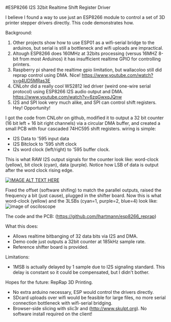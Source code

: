#ESP8266 I2S 32bit Realtime Shift Register Driver 

I believe I found a way to use just an ESP8266 module to control a set of 3D printer stepper drivers directly. This code demonstrates how.

Background:

1.  Other projects show how to use ESP01 as a wifi-serial bridge to the arduinos, but serial is still a bottleneck and wifi uploads are impractical.
2.  Altough ESP8266 does 160MHz at 32bits processing (versus 16MHZ 8-bit from most Arduinos) it has insufficient realtime GPIO for controlling printers.
3.  Raspberry pi shared the realtime gpio limitation, but wallacoloo still did reprap control using DMA. Nice! https://www.youtube.com/watch?v=g4UD5MRas3E
4.  CNLohr did a really cool WS2812 led driver (weird one-wire serial protocol) using ESP8266 I2S audio output and DMA. https://www.youtube.com/watch?v=6zqGwxqJQnw
5.  I2S and SPI look very much alike, and SPI can control shift registers. Hey! Opportunity!

I got the code from CNLohr on github, modified it to output a 32 bit counter (16 bit left + 16 bit right channels) via a circular DMA buffer, and created a small PCB with four cascaded 74HC595 shift registers. wiring is simple:
- I2S Data to '595 input data
- I2S Bitclock to '595 shift clock
- I2s word clock (left/right) to '595 buffer clock.

This is what RAW I2S output signals for the counter look like: word-clock (yellow), bit clock (cyan), data (purple). Notice how LSB of data is output after the word clock rising edge.

[![IMAGE ALT TEXT HERE](http://img.youtube.com/vi/Fhat7x_vPLw/0.jpg)](http://www.youtube.com/watch?v=Fhat7x_vPLw)

Fixed the offset (software shifing) to match the parallel outputs, raised the frequency a bit (just cause), plugged in the shifter board. Now this is what word-clock (yellow) and the 3LSBs (cyan=1, purple=2, blue=4) look like:
![image of osciloscope](https://github.com/lhartmann/esp8266_reprap/blob/master/images/Counter%20-%20Word_clock%20and%203LSBs.png?raw=true)

The code and the PCB: (https://github.com/lhartmann/esp8266_reprap)

What this does:

- Allows realtime bitbanging of 32 data bits via I2S and DMA.
- Demo code just outputs a 32bit counter at 185kHz sample rate.
- Reference shifter board is provided.

Limitations:

- 1MSB is actually delayed by 1 sample due to I2S signaling standard. This delay is constant so it could be compensated, but I didn't bother.

Hopes for the future: RepRap 3D Printing.

- No extra arduino necessary, ESP would control the drivers directly.
- SDcard uploads over wifi would be feasible for large files, no more serial connection bottleneck with wifi-serial bridging. 
- Browser-side slicing with slic3r and (http://www.skulpt.org). No software install required on the client!
